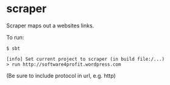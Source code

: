 # scraper

Scraper maps out a websites links.

To run:

```
$ sbt 

[info] Set current project to scraper (in build file:/...)
> run http://software4profit.wordpress.com

```

(Be sure to include protocol in url, e.g. http)
